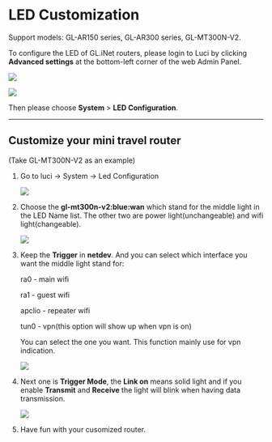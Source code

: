 # LED Customization
 
 Support models: GL-AR150 series, GL-AR300 series, GL-MT300N-V2.

 To configure the LED of GL.iNet routers, please login to Luci by clicking **Advanced settings** at the bottom-left corner of the web Admin Panel. 

![](https://static.gl-inet.com/docs/en/3/troubleshooting/ledadvanced.png)

![](https://static.gl-inet.com/docs/en/3/setup/slate/more_settings/advanced.jpg)

Then please choose **System** > **LED Configuration**.

---

## Customize your mini travel router

(Take GL-MT300N-V2 as an example)

1. Go to luci -> System -> Led Configuration

    ![](https://static.gl-inet.com/docs/en/3/tutorials/led_configuration/config1.png)

2. Choose the **gl-mt300n-v2:blue:wan** which stand for the middle light in the LED Name list. The other two are power light(unchangeable) and wifi light(changeable).

    ![](https://static.gl-inet.com/docs/en/3/tutorials/led_configuration/config2.png)

3. Keep the **Trigger** in **netdev**. And you can select which interface you want the middle light stand for: 

    ra0 - main wifi

    ra1 - guest wifi 

    apclio - repeater wifi

    tun0 - vpn(this option will show up when vpn is on) 

    You can select the one you want. This function mainly use for vpn indication.

    ![](https://static.gl-inet.com/docs/en/3/tutorials/led_configuration/config3.png)

4. Next one is **Trigger Mode**, the **Link on** means solid light and if you enable **Transmit** and **Receive** the light will blink when having data transmission.

    ![](https://static.gl-inet.com/docs/en/3/tutorials/led_configuration/config4.png)

5. Have fun with your cusomized router.
